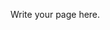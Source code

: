 <!-- 
.. title: Contact Information
.. slug: contact-information
.. date: 2015-12-10 09:20:04 UTC+13:00
.. tags: 
.. category: 
.. link: 
.. description: 
.. type: text
-->

Write your page here.
